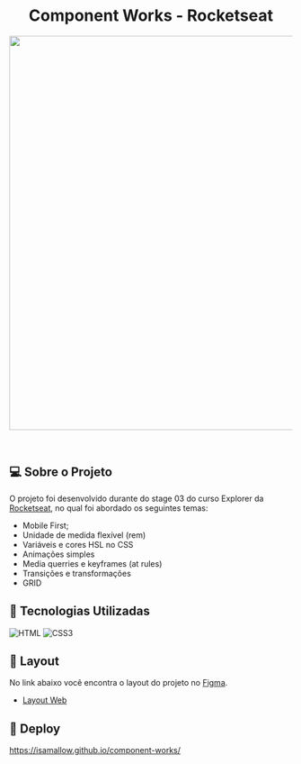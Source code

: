 <div align="center">
<h1>Component Works - Rocketseat</h1>
</div>

<p align="center">
<img src="https://imgur.com/nEPIcEw.gif" width="700"/>
</p>

<br />

## 💻 Sobre o Projeto

O projeto foi desenvolvido durante do stage 03 do curso Explorer da [Rocketseat](https://www.rocketseat.com.br/), no qual foi abordado os seguintes temas:

- Mobile First;
- Unidade de medida flexível (rem)
- Variáveis e cores HSL no CSS
- Animações simples
- Media querries e keyframes (at rules)
- Transições e transformações
- GRID

## 🚀 Tecnologias Utilizadas

![HTML](https://img.shields.io/badge/HTML5-E34F26?style=for-the-badge&logo=html5&logoColor=white)
![CSS3](https://img.shields.io/badge/CSS3-1572B6?style=for-the-badge&logo=css3&logoColor=white)

## 🔖 Layout

No link abaixo você encontra o layout do projeto no [Figma](http://figma.com/).

- [Layout Web](https://www.figma.com/file/3u9vBgkBVjqm4kxXPioGMc/Explorer-Stage-03-Projeto-03-(Copy)?node-id=203%3A1925)

## 🔨 Deploy 

https://isamallow.github.io/component-works/




